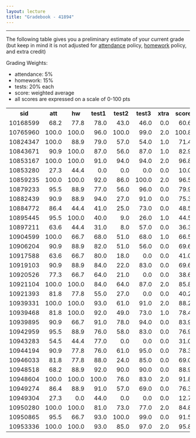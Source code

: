 ```yaml
---
layout: lecture
title: "Gradebook - 41894"
---
```


-----

The following table gives you a preliminary estimate of your current grade (but keep in mind it is not adjusted for <a href="../syllabus#attendance-policy">attendance</a> policy, <a href="../syllabus#hw-policy">homework</a> policy, and extra credit)

Grading Weights:

- attendance: 5%
- homework: 15%
- tests: 20% each
- score: weighted average
- all scores are expressed on a scale of 0-100 pts

<!-- html table generated in R 3.3.1 by xtable 1.8-2 package -->
<!-- Wed Dec  7 07:37:22 2016 -->
<table >
<tr> <th> sid </th> <th> att </th> <th> hw </th> <th> test1 </th> <th> test2 </th> <th> test3 </th> <th> xtra </th> <th> score </th> <th> grade </th>  </tr>
  <tr> <td align="right"> 10168599 </td> <td align="right"> 68.2 </td> <td align="right"> 77.8 </td> <td align="right"> 78.0 </td> <td align="right"> 43.0 </td> <td align="right"> 46.0 </td> <td align="right"> 0.0 </td> <td align="right"> 60.6 </td> <td align="right"> D </td> </tr>
  <tr> <td align="right"> 10765960 </td> <td align="right"> 100.0 </td> <td align="right"> 100.0 </td> <td align="right"> 96.0 </td> <td align="right"> 100.0 </td> <td align="right"> 99.0 </td> <td align="right"> 2.0 </td> <td align="right"> 100.8 </td> <td align="right"> A </td> </tr>
  <tr> <td align="right"> 10824347 </td> <td align="right"> 100.0 </td> <td align="right"> 88.9 </td> <td align="right"> 79.0 </td> <td align="right"> 57.0 </td> <td align="right"> 54.0 </td> <td align="right"> 1.0 </td> <td align="right"> 71.4 </td> <td align="right"> C </td> </tr>
  <tr> <td align="right"> 10843671 </td> <td align="right"> 90.9 </td> <td align="right"> 100.0 </td> <td align="right"> 87.0 </td> <td align="right"> 56.0 </td> <td align="right"> 87.0 </td> <td align="right"> 1.0 </td> <td align="right"> 82.9 </td> <td align="right"> B </td> </tr>
  <tr> <td align="right"> 10853167 </td> <td align="right"> 100.0 </td> <td align="right"> 100.0 </td> <td align="right"> 91.0 </td> <td align="right"> 94.0 </td> <td align="right"> 94.0 </td> <td align="right"> 2.0 </td> <td align="right"> 96.8 </td> <td align="right"> A </td> </tr>
  <tr> <td align="right"> 10853280 </td> <td align="right"> 27.3 </td> <td align="right"> 44.4 </td> <td align="right"> 0.0 </td> <td align="right"> 0.0 </td> <td align="right"> 0.0 </td> <td align="right"> 0.0 </td> <td align="right"> 10.0 </td> <td align="right"> F </td> </tr>
  <tr> <td align="right"> 10859235 </td> <td align="right"> 100.0 </td> <td align="right"> 100.0 </td> <td align="right"> 92.0 </td> <td align="right"> 86.0 </td> <td align="right"> 100.0 </td> <td align="right"> 2.0 </td> <td align="right"> 96.5 </td> <td align="right"> A </td> </tr>
  <tr> <td align="right"> 10879233 </td> <td align="right"> 95.5 </td> <td align="right"> 88.9 </td> <td align="right"> 77.0 </td> <td align="right"> 56.0 </td> <td align="right"> 96.0 </td> <td align="right"> 0.0 </td> <td align="right"> 79.9 </td> <td align="right"> C </td> </tr>
  <tr> <td align="right"> 10882439 </td> <td align="right"> 90.9 </td> <td align="right"> 88.9 </td> <td align="right"> 94.0 </td> <td align="right"> 27.0 </td> <td align="right"> 91.0 </td> <td align="right"> 0.0 </td> <td align="right"> 75.3 </td> <td align="right"> C </td> </tr>
  <tr> <td align="right"> 10884772 </td> <td align="right"> 86.4 </td> <td align="right"> 44.4 </td> <td align="right"> 41.0 </td> <td align="right"> 25.0 </td> <td align="right"> 73.0 </td> <td align="right"> 0.0 </td> <td align="right"> 48.5 </td> <td align="right"> F </td> </tr>
  <tr> <td align="right"> 10895445 </td> <td align="right"> 95.5 </td> <td align="right"> 100.0 </td> <td align="right"> 40.0 </td> <td align="right"> 9.0 </td> <td align="right"> 26.0 </td> <td align="right"> 1.0 </td> <td align="right"> 44.5 </td> <td align="right"> F </td> </tr>
  <tr> <td align="right"> 10897211 </td> <td align="right"> 63.6 </td> <td align="right"> 44.4 </td> <td align="right"> 31.0 </td> <td align="right"> 8.0 </td> <td align="right"> 57.0 </td> <td align="right"> 0.0 </td> <td align="right"> 36.3 </td> <td align="right"> F </td> </tr>
  <tr> <td align="right"> 10904599 </td> <td align="right"> 100.0 </td> <td align="right"> 66.7 </td> <td align="right"> 68.0 </td> <td align="right"> 51.0 </td> <td align="right"> 68.0 </td> <td align="right"> 1.0 </td> <td align="right"> 66.5 </td> <td align="right"> D </td> </tr>
  <tr> <td align="right"> 10906204 </td> <td align="right"> 90.9 </td> <td align="right"> 88.9 </td> <td align="right"> 82.0 </td> <td align="right"> 51.0 </td> <td align="right"> 56.0 </td> <td align="right"> 0.0 </td> <td align="right"> 69.6 </td> <td align="right"> D </td> </tr>
  <tr> <td align="right"> 10917588 </td> <td align="right"> 63.6 </td> <td align="right"> 66.7 </td> <td align="right"> 80.0 </td> <td align="right"> 18.0 </td> <td align="right"> 0.0 </td> <td align="right"> 0.0 </td> <td align="right"> 41.0 </td> <td align="right"> F </td> </tr>
  <tr> <td align="right"> 10919103 </td> <td align="right"> 90.9 </td> <td align="right"> 88.9 </td> <td align="right"> 84.0 </td> <td align="right"> 22.0 </td> <td align="right"> 83.0 </td> <td align="right"> 0.0 </td> <td align="right"> 69.6 </td> <td align="right"> D </td> </tr>
  <tr> <td align="right"> 10920526 </td> <td align="right"> 77.3 </td> <td align="right"> 66.7 </td> <td align="right"> 64.0 </td> <td align="right"> 21.0 </td> <td align="right"> 0.0 </td> <td align="right"> 0.0 </td> <td align="right"> 38.6 </td> <td align="right"> F </td> </tr>
  <tr> <td align="right"> 10921104 </td> <td align="right"> 100.0 </td> <td align="right"> 100.0 </td> <td align="right"> 84.0 </td> <td align="right"> 64.0 </td> <td align="right"> 87.0 </td> <td align="right"> 2.0 </td> <td align="right"> 85.8 </td> <td align="right"> B </td> </tr>
  <tr> <td align="right"> 10921393 </td> <td align="right"> 81.8 </td> <td align="right"> 77.8 </td> <td align="right"> 55.0 </td> <td align="right"> 27.0 </td> <td align="right"> 0.0 </td> <td align="right"> 0.0 </td> <td align="right"> 40.2 </td> <td align="right"> F </td> </tr>
  <tr> <td align="right"> 10939331 </td> <td align="right"> 100.0 </td> <td align="right"> 100.0 </td> <td align="right"> 93.0 </td> <td align="right"> 61.0 </td> <td align="right"> 91.0 </td> <td align="right"> 2.0 </td> <td align="right"> 88.2 </td> <td align="right"> B </td> </tr>
  <tr> <td align="right"> 10939468 </td> <td align="right"> 81.8 </td> <td align="right"> 100.0 </td> <td align="right"> 92.0 </td> <td align="right"> 49.0 </td> <td align="right"> 73.0 </td> <td align="right"> 1.0 </td> <td align="right"> 78.4 </td> <td align="right"> C </td> </tr>
  <tr> <td align="right"> 10939895 </td> <td align="right"> 90.9 </td> <td align="right"> 66.7 </td> <td align="right"> 91.0 </td> <td align="right"> 78.0 </td> <td align="right"> 94.0 </td> <td align="right"> 0.0 </td> <td align="right"> 83.9 </td> <td align="right"> B </td> </tr>
  <tr> <td align="right"> 10942959 </td> <td align="right"> 95.5 </td> <td align="right"> 88.9 </td> <td align="right"> 76.0 </td> <td align="right"> 58.0 </td> <td align="right"> 83.0 </td> <td align="right"> 0.0 </td> <td align="right"> 76.9 </td> <td align="right"> C </td> </tr>
  <tr> <td align="right"> 10943283 </td> <td align="right"> 54.5 </td> <td align="right"> 44.4 </td> <td align="right"> 77.0 </td> <td align="right"> 0.0 </td> <td align="right"> 0.0 </td> <td align="right"> 0.0 </td> <td align="right"> 31.0 </td> <td align="right"> F </td> </tr>
  <tr> <td align="right"> 10944194 </td> <td align="right"> 90.9 </td> <td align="right"> 77.8 </td> <td align="right"> 76.0 </td> <td align="right"> 61.0 </td> <td align="right"> 95.0 </td> <td align="right"> 0.0 </td> <td align="right"> 78.3 </td> <td align="right"> C </td> </tr>
  <tr> <td align="right"> 10946033 </td> <td align="right"> 81.8 </td> <td align="right"> 77.8 </td> <td align="right"> 88.0 </td> <td align="right"> 24.0 </td> <td align="right"> 85.0 </td> <td align="right"> 0.0 </td> <td align="right"> 69.0 </td> <td align="right"> D </td> </tr>
  <tr> <td align="right"> 10948518 </td> <td align="right"> 68.2 </td> <td align="right"> 88.9 </td> <td align="right"> 92.0 </td> <td align="right"> 90.0 </td> <td align="right"> 90.0 </td> <td align="right"> 0.0 </td> <td align="right"> 88.9 </td> <td align="right"> B </td> </tr>
  <tr> <td align="right"> 10948604 </td> <td align="right"> 100.0 </td> <td align="right"> 100.0 </td> <td align="right"> 100.0 </td> <td align="right"> 76.0 </td> <td align="right"> 83.0 </td> <td align="right"> 2.0 </td> <td align="right"> 91.8 </td> <td align="right"> A </td> </tr>
  <tr> <td align="right"> 10949274 </td> <td align="right"> 86.4 </td> <td align="right"> 88.9 </td> <td align="right"> 91.0 </td> <td align="right"> 57.0 </td> <td align="right"> 69.0 </td> <td align="right"> 0.0 </td> <td align="right"> 76.3 </td> <td align="right"> C </td> </tr>
  <tr> <td align="right"> 10949304 </td> <td align="right"> 27.3 </td> <td align="right"> 0.0 </td> <td align="right"> 44.0 </td> <td align="right"> 0.0 </td> <td align="right"> 0.0 </td> <td align="right"> 0.0 </td> <td align="right"> 12.7 </td> <td align="right"> F </td> </tr>
  <tr> <td align="right"> 10950280 </td> <td align="right"> 100.0 </td> <td align="right"> 100.0 </td> <td align="right"> 81.0 </td> <td align="right"> 73.0 </td> <td align="right"> 77.0 </td> <td align="right"> 2.0 </td> <td align="right"> 84.8 </td> <td align="right"> B </td> </tr>
  <tr> <td align="right"> 10950865 </td> <td align="right"> 95.5 </td> <td align="right"> 66.7 </td> <td align="right"> 93.0 </td> <td align="right"> 100.0 </td> <td align="right"> 99.0 </td> <td align="right"> 0.0 </td> <td align="right"> 91.5 </td> <td align="right"> A </td> </tr>
  <tr> <td align="right"> 10953336 </td> <td align="right"> 100.0 </td> <td align="right"> 100.0 </td> <td align="right"> 93.0 </td> <td align="right"> 85.0 </td> <td align="right"> 97.0 </td> <td align="right"> 2.0 </td> <td align="right"> 95.8 </td> <td align="right"> A </td> </tr>
   </table>
